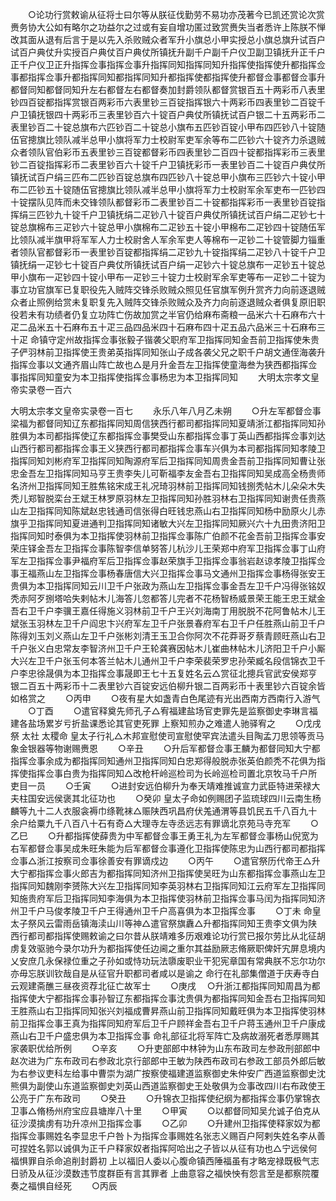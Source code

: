 <!-- { "loadSidebar": true } -->
　　○论功行赏敕谕从征将士曰尔等从朕征伐勤劳不易功亦茂著今已凯还赏论次赏赉务协大公如有略尔之功益尔之过或有妄自增功匿过致赏赉失当者悉许上陈朕不惮改其面从退有后言于是以先入杀败贼众者军升小旗总小甲实授总小旗总旗升试百户试百户典仗升实授百户典仗百户典仗所镇抚升副千户副千户仪卫副卫镇抚升正千户正千户仪卫正升指挥佥事指挥佥事升指挥同知指挥同知升指挥使指挥使升都指挥佥事都指挥佥事升都指挥同知都指挥同知升都指挥使都指挥使升都督佥事都督佥事升都督同知都督同知升左右都督左右都督奏加封爵领队都督赏银百五十两彩币八表里钞四百锭都指挥赏银百两彩币六表里钞三百锭指挥银六十两彩币四表里钞二百锭千户卫镇抚银四十两彩币三表里钞百六十锭百户典仗所镇抚试百户银二十五两彩币二表里钞百二十锭总旗布六匹钞百二十锭总小旗布五匹钞百锭小甲布四匹钞八十锭随伍官摠旗比领队减半总甲小旗将军力士校尉军吏军余等布二匹钞六十锭齐力杀退贼众者领队官伯彩币五表里钞三百锭都督彩币四表里钞二百四十锭都指挥彩币三表里钞二百锭指挥彩币二表里钞百六十锭千户卫镇抚彩币一表里钞百二十锭百户典仗所镇抚试百户绢三匹布二匹钞百锭总旗布四匹钞八十锭总甲小旗布三匹钞六十锭小甲布二匹钞五十锭随伍官摠旗比领队减半总甲小旗将军力士校尉军余军吏布一匹钞四十锭摆队见阵而未交锋领队都督彩币二表里钞百二十锭都指挥彩币一表里钞百锭指挥绢三匹钞九十锭千户卫镇抚绢二疋钞八十锭百户典仗所镇抚试百户绢二疋钞七十锭总旗棉布三疋钞六十锭总甲小旗棉布二疋钞五十锭小甲棉布二疋钞四十锭随伍军比领队减半旗甲将军军人力士校尉舍人军余军吏人等棉布一疋钞二十锭管脚力锱重者领队官都督彩币一表里钞百锭都指挥绢二疋钞九十锭指挥绢二疋钞八十锭千户卫镇抚绢一疋钞七十锭百户典仗所镇抚试百户绢一疋钞六十锭总旗布一疋钞五十锭总甲小旗布一疋钞四十锭小甲布一疋钞三十锭力士校尉军余军吏等布一疋钞二十锭为事立功官旗军已复职役先入贼阵交锋杀败贼众照见任官旗军例升赏齐力向前逐退贼众者止照例给赏未复职复先入贼阵交锋杀败贼众及齐力向前逐退贼众者俱复原旧职役若未有功绩者仍复立功阵亡伤故加赏之半官仍给麻布斋粮一品米六十石麻布六十疋二品米五十石麻布五十疋三品四品米四十石麻布四十疋五品六品米三十石麻布三十疋  命镇守定州故指挥佥事张毅子锴袭父职府军卫指挥同知金吾前卫指挥使朱贵子俨羽林前卫指挥使王贵弟英指挥同知张山子成各袭父兄之职千户胡文通侄海袭升指挥佥事以文通齐眉山阵亡故也△是月升金吾左卫指挥使童海叁为狭西都指挥佥事指挥同知童安为本卫指挥使指挥佥事杨忠为本卫指挥同知
　　大明太宗孝文皇帝实录卷一百六


大明太宗孝文皇帝实录卷一百七
　　永乐八年八月乙未朔
　　○升左军都督佥事梁福为都督同知辽东都指挥同知周信狭西行都司都指挥同知夏靖浙江都指挥同知孙胜俱为本司都指挥使辽东都指挥佥事樊受山东都指挥佥事丁英山西都指挥佥事刘达山西行都司都指挥佥事王义狭西行都司都指挥佥事车兴俱为本司都指挥同知孝陵卫指挥同知刘彬府军卫指挥同知陶源府军后卫指挥同知周贵金吾前卫指挥同知曹让张忠金吾左卫指挥同知马亨王贵李失儿可靳福李友金吾右卫指挥同知吴成高全杨贵师名济州卫指挥同知王胜焦铭宋成王礼况琦羽林前卫指挥同知钱捌秃帖木儿朵朵木失秃儿郑智脱栾台王斌王林罗原羽林左卫指挥同知孙胜羽林右卫指挥同知谢贵任贵燕山左卫指挥同知陈斌赵忠钱通司信张得白旺钱忠燕山右卫指挥同知杨中励原火儿赤旗乎卫指挥同知夏进通判卫指挥同知诸敏大兴左卫指挥同知厥兴六十九田贵济阳卫指挥同知时泰俱为本卫指挥使羽林前卫指挥佥事陈广伯颜不花金吾前卫指挥佥事安荣庄铎金吾左卫指挥佥事陈智李信单努答儿杭沙儿王荣郑中府军卫指挥佥事丁山府军左卫指挥佥事尹福府军后卫指挥佥事赵荣旗手卫指挥佥事翁岩赵谅孝陵卫指挥佥事王福燕山左卫指挥佥事杨春唐信大兴卫指挥佥事马文通州卫指挥佥事杨得张安王贵俱为本卫指挥同知云川卫千户张政为燕山左卫指挥佥事金吾左卫千户冯得张铭奴秃赤阿歹捌塔哈失剌帖木儿海答儿忽都答儿完者不花杨智杨威景荣王能王忠王斌金吾右卫千户李骥王嘉任得施义羽林前卫千户王兴刘海南丁用脱脱不花阿鲁帖木儿王斌张玉羽林左卫千户阎忠卞兴府军左卫千户张景春府军右卫千户任胜燕山前卫千户陈得刘玉刘义燕山左卫千户张彬刘清王玉卫合你阿次不花莽哥歹蔡青顾旺燕山右卫千户张义白忠常友李智济州卫千户王轮龚赛因帖木儿崔曲林帖木儿济阳卫千户小厮大兴左卫千户张玉何本答兰帖木儿通州卫千户李荣裴荣罗忠孙荣臧名段信锦衣卫千户李忠徐晟俱为本卫指挥佥事晟即王七十五复姓名云△赏征北摠兵官武安侯郑亨银二百五十两彩币十二表里钞六百锭安远伯柳升银二百两彩币十表里钞六百锭余皆如格赏之
　　○丙申
　　○夜有星大如盏青白色尾迹有光出西南方西南行入游气
　　○丁酉
　　○遣官释奠先师孔子△宥福建盐场官吏罪先是监察御史李琳言福建各盐场累岁亏折盐课悉论其官吏死罪  上察知煎办之难遣人驰驿宥之
　　○戊戌祭  太社  太稷命  皇太子行礼△木邦宣慰使司宣慰使罕宾法遣头目陶孟刀思领等贡马象金银器等物谢赐赉恩
　　○辛丑
　　○升后军都督佥事王麟为都督同知大宁都指挥佥事余成为都指挥同知通州卫指挥同知白忠郑得般脱赤张英伯颜秃不花俱为指挥使指挥佥事白贵为指挥同知△改枪杆岭巡检司为长岭巡检司置北京牧马千户所吏目一员
　　○壬寅
　　○进封安远伯柳升为奉天靖难推诚宣力武臣特进荣禄大夫柱国安远侯褒其北征功也
　　○癸卯  皇太子命如例赐团子监琉球四川云南生杨麟等九十二人衣服衾褥巾绦靴袜△赈陕西巩昌府伏羗通渭等县饥民五千八百九十余户给粟九千八百八十石有奇△大理寺左寺丞远志有罪谪北京苑马寺充军
　　○乙巳
　　○升都指挥使薛贵为中军都督佥事王勇王礼为左军都督佥事杨山倪宽为右军都督佥事吴成朱旺朱能为后军都督佥事遵化卫指挥使陈忠为山西行都司都指挥佥事△浙江按察司佥事徐善安有罪谪戍边
　　○丙午
　　○遣官祭历代帝王△升大宁都指挥佥事火郎吉为都指挥同知济州卫指挥使吴旺为山东都指挥佥事燕山左卫指挥同知魏刚李赟陈大兴左卫指挥同知李英羽林右卫指挥同知江云府军左卫指挥同知施贵府军后卫指挥同知李海俱为本卫指挥使羽林前卫指挥佥事马闰为指挥同知济州卫千户马俊孝陵卫千户王得通州卫千户高喜俱为本卫指挥佥事
　　○丁未  命皇太子祭风云雷雨岳镇海渎山川等神△遣官祭旗纛△升都指挥同知王贵李文俱为陕西行都司都指挥使赐敕谕之曰尔昔从朕靖难多历艰难论功行赏已报尔劳比从北征胡虏复效驱驰今录尔功升为都指挥使任边阃之重尔其益励厥志脩厥职俾奸宄屏息境内乂安庶几永保禄位重之子孙如或恃功玩法隳废职业干犯宪章国有常典朕不忘尔功尔亦毋忘朕训钦哉自是从征官升职都司者咸以是谕之  命行在礼部集僧道于庆寿寺白云观建斋醮三昼夜资荐北征亡故军士
　　○庚戌
　○升浙江都指挥同知周昌为都指挥使大宁都指挥佥事孙智辽东都指挥佥事沈贵俱为都指挥同知金吾右卫指挥同知王胜燕山右卫指挥同知张兴刘福成曹昇燕山前卫指挥同知戴旺俱为本卫指挥使羽林前卫指挥佥事王真为指挥同知府军后卫千户顾祥金吾右卫千户蒋玉通州卫千户康成燕山右卫千户盛忠俱为本卫指挥佥事  命礼部征北将军阵亡及病故溺死者悉厚赐其家袭职优给所例
　　○辛亥
　　○升吏部郎中林钟为山东布政司左参政刑部郎中赵次进为广东布政司右参政北京行部郎中王敏为陕西布政司右参政工部员外郎后敏为右参议吏科左给事中曹崇为湖广按察使福建道监察御史朱仲安广西道监察御史沈熊俱为副使山东道监察御史刘英山西道监察御史王处敬俱为佥事改四川右布政使王公亮于广东布政司
　　○癸丑
　　○升锦衣卫指挥使纪纲为都指挥佥事仍掌锦衣卫事△脩杨州府宝应县塘岸八十里
　　○甲寅
　　○以都督同知吴允诚子伯克从征沙漠擒虏有功升凉州卫指挥佥事
　　○乙卯
　　○升建州卫指挥使释家奴为都指挥佥事赐姓名李显忠千户咎卜为指挥佥事赐姓名张志义赐百户阿剌失姓名李从善可捏姓名郭以诚俱为正千户释家奴者指挥阿哈出之子皆以从征有功也△宁远侯何福惧罪自杀命追削封爵初  上以福旧人委以心腹命镇西陲福虽有才略宠禄既极气志日骄及从征沙漠数违节度群臣有言其罪者  上曲意容之福怏怏有怨言至是都察院覆奏之福惧自经死
　　○丙辰
